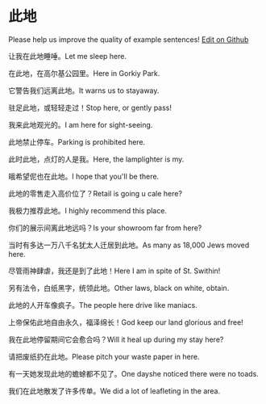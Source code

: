 # 此地

Please help us improve the quality of example sentences! [Edit on Github](https://github.com/jiyushe/jiyu-example-sentence-source/blob/main/chinese/cidi.md)

<p><span class="chinese">让我在此地睡唾。</span><span class="english">Let me sleep here.</span></p>

<p><span class="chinese">在此地，在高尔基公园里。</span><span class="english">Here in Gorkiy Park.</span></p>

<p><span class="chinese">它警告我们远离此地。</span><span class="english">It warns us to stayaway.</span></p>

<p><span class="chinese">驻足此地，或轻轻走过！</span><span class="english">Stop here, or gently pass!</span></p>

<p><span class="chinese">我来此地观光的。</span><span class="english">I am here for sight-seeing.</span></p>

<p><span class="chinese">此地禁止停车。</span><span class="english">Parking is prohibited here.</span></p>

<p><span class="chinese">此时此地，点灯的人是我。</span><span class="english">Here, the lamplighter is my.</span></p>

<p><span class="chinese">皒希望伲也在此地。</span><span class="english">I hope that you'll be there.</span></p>

<p><span class="chinese">此地的零售走入高价位了？</span><span class="english">Retail is going u cale here?</span></p>

<p><span class="chinese">我极力推荐此地。</span><span class="english">I highly recommend this place.</span></p>

<p><span class="chinese">你们的展示间离此地远吗？</span><span class="english">Is your showroom far from here?</span></p>

<p><span class="chinese">当时有多达一万八千名犹太人迁居到此地。</span><span class="english">As many as 18,000 Jews moved here.</span></p>

<p><span class="chinese">尽管雨神肆虐，我还是到了此地！</span><span class="english">Here I am in spite of St. Swithin!</span></p>

<p><span class="chinese">另有法令，白纸黑字，统领此地。</span><span class="english">Other laws, black on white, obtain.</span></p>

<p><span class="chinese">此地的人开车像疯子。</span><span class="english">The people here drive like maniacs.</span></p>

<p><span class="chinese">上帝保佑此地自由永久，福泽绵长！</span><span class="english">God keep our land glorious and free!</span></p>

<p><span class="chinese">我在此地停留期间它会愈合吗？</span><span class="english">Will it heal up during my stay here?</span></p>

<p><span class="chinese">请把废纸扔在此地。</span><span class="english">Please pitch your waste paper in here.</span></p>

<p><span class="chinese">有一天她发现此地的蟾蜍都不见了。</span><span class="english">One dayshe noticed there were no toads.</span></p>

<p><span class="chinese">我们在此地散发了许多传单。</span><span class="english">We did a lot of leafleting in the area.</span></p>


